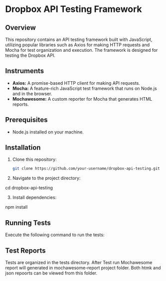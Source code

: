 # Dropbox API Testing Framework

## Overview

This repository contains an API testing framework built with JavaScript, utilizing popular libraries such as Axios for making HTTP requests and Mocha for test organization and execution. The framework is designed for testing the Dropbox API.

## Instruments

- **Axios:** A promise-based HTTP client for making API requests.
- **Mocha:** A feature-rich JavaScript test framework that runs on Node.js and in the browser.
- **Mochawesome:** A custom reporter for Mocha that generates HTML reports.

## Prerequisites

- Node.js installed on your machine.

## Installation

1. Clone this repository:

   ```bash
   git clone https://github.com/your-username/dropbox-api-testing.git

2. Navigate to the project directory:

cd dropbox-api-testing

3. Install dependencies:

npm install

## Running Tests
Execute the following command to run the tests:

## Test Reports
Tests are organized in the tests directory. After Test run Mochawesome report will generated in mochawesome-report project folder. Both htmk and json repoorts can be viewed from this folder.